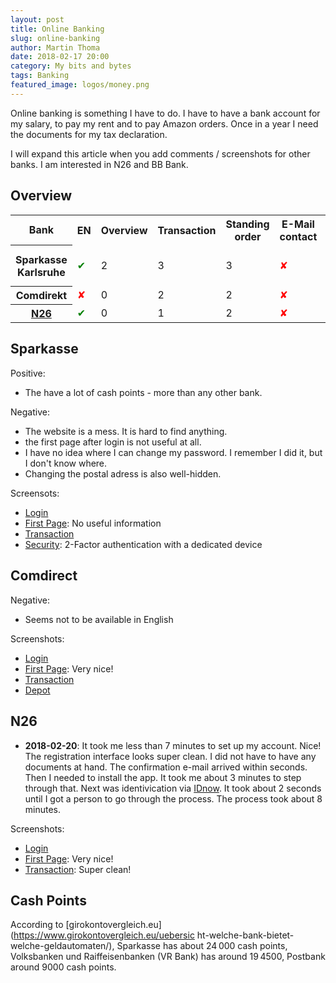 ```yaml
---
layout: post
title: Online Banking
slug: online-banking
author: Martin Thoma
date: 2018-02-17 20:00
category: My bits and bytes
tags: Banking
featured_image: logos/money.png
---
```


Online banking is something I have to do. I have to have a bank account for my
salary, to pay my rent and to pay Amazon orders. Once in a year I need the
documents for my tax declaration.

I will expand this article when you add comments / screenshots for other banks.
I am interested in N26 and BB Bank.


## Overview

<table class="table">
    <tr>
        <th>Bank</th>
        <th>EN</th>
        <th>Overview</th>
        <th>Transaction</th>
        <th>Standing order</th>
        <th>E-Mail contact</th>
        <th>Telephone contact</th>
        <th>URL</th>
        <th>Clutteriness</th>
    </tr>
    <tr>
        <th>Sparkasse Karlsruhe</th>
        <td><span style="color:green;" title="Yes">✔</span></td>
        <td>2</td>
        <td>3</td>
        <td>3</td>
        <td><span style="color:red;" title="No">✘</span></td>
        <td>Mo-Fr from 8:00 - 20:00</td>
        <td>https://www.sparkasse-karlsruhe.de</td>
        <td style="color: red;">100</td>
    </tr>
    <tr>
        <th>Comdirekt</th>
        <td><span style="color:red;" title="No">✘</span></td>
        <td>0</td>
        <td>2</td>
        <td>2</td>
        <td><span style="color:red;" title="No">✘</span></td>
        <td>24/7</td>
        <td>https://kunde.comdirect.de</td>
        <td>70</td>
    </tr>
    <tr>
        <th><a href="https://en.wikipedia.org/wiki/N26_(bank)">N26</a></th>
        <td><span style="color:green;" title="Yes">✔</span></td>
        <td>0</td>
        <td>1</td>
        <td>2</td>
        <td><span style="color:red;" title="No">✘</span></td>
        <td>?</td>
        <td>https://n26.com</td>
        <td style="color: green;">0</td>
    </tr>
</table>


## Sparkasse

Positive:

* The have a lot of cash points - more than any other bank.

Negative:

* The website is a mess. It is hard to find anything.
* the first page after login is not useful at all.
* I have no idea where I can change my password. I remember I did it, but I
  don't know where.
* Changing the postal adress is also well-hidden.

Screensots:

<ul>
    <li><a href="../images/2018/02/sparkasse-1-login.png">Login</a></li>
    <li><a href="../images/2018/02/sparkasse-2-fist-page.png">First Page</a>: No useful information</li>
    <li><a href="../images/2018/02/sparkasse-3-transaction.png">Transaction</a></li>
    <li><a href="../images/2018/02/sparkasse-4-security.png">Security</a>: 2-Factor authentication with a dedicated device</li>
</ul>


## Comdirect

Negative:

* Seems not to be available in English

Screenshots:

<ul>
    <li><a href="../images/2018/02/comdirect-1-login.png">Login</a></li>
    <li><a href="../images/2018/02/comdirect-2-first-page.png">First Page</a>: Very nice!</li>
    <li><a href="../images/2018/02/comdirect-3-transaction.png">Transaction</a></li>
    <li><a href="../images/2018/02/comdirect-5-depot.png">Depot</a></li>
</ul>


## N26

* **2018-02-20**: It took me less than 7 minutes to set up my account. Nice!
  The registration interface looks super clean. I did not have to have any
  documents at hand. The confirmation e-mail arrived within seconds.<br/>
  Then I needed to install the app. It took me about 3 minutes to step through
  that. Next was identivication via [IDnow](https://www.youtube.com/watch?v=2lXZy0yW8aY).
  It took about 2 seconds until I got a person to go through the process.
  The process took about 8 minutes.

Screenshots:

<ul>
    <li><a href="../images/2018/02/n26-1-login.png">Login</a></li>
    <li><a href="../images/2018/02/n26-2-first-page.png">First Page</a>: Very nice!</li>
    <li><a href="../images/2018/02/n26-3-transaction.png">Transaction</a>: Super clean!</li>
</ul>


## Cash Points

According to [girokontovergleich.eu](https://www.girokontovergleich.eu/uebersic
ht-welche-bank-bietet-welche-geldautomaten/), Sparkasse has about 24&thinsp;000
cash points, Volksbanken und Raiffeisenbanken (VR Bank) has around
19&thinsp;4500, Postbank around 9000 cash points.
